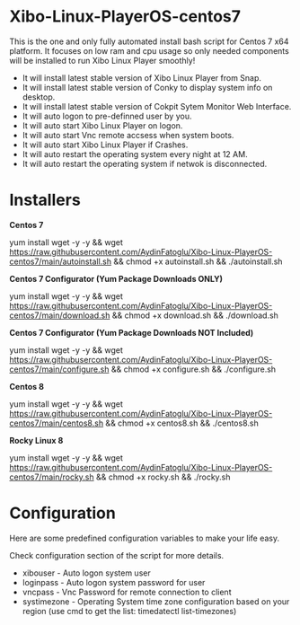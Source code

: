 # Xibo-Linux-PlayerOS-centos7

This is the one and only fully automated install bash script for Centos 7 x64 platform.
It focuses on low ram and cpu usage so only needed components will be installed to run Xibo Linux Player smoothly!

- It will install latest stable version of Xibo Linux Player from Snap.
- It will install latest stable version of Conky to display system info on desktop.
- It will install latest stable version of Cokpit Sytem Monitor Web Interface.
- It will auto logon to pre-definned user by you.
- It will auto start Xibo Linux Player on logon.
- It will auto start Vnc remote accsess when system boots.
- It will auto start Xibo Linux Player if Crashes.
- It will auto restart the operating system every night at 12 AM.
- It will auto restart the operating system if netwok is disconnected.

# Installers

**Centos 7**

yum install wget -y -y && wget https://raw.githubusercontent.com/AydinFatoglu/Xibo-Linux-PlayerOS-centos7/main/autoinstall.sh && chmod +x autoinstall.sh && ./autoinstall.sh

**Centos 7 Configurator (Yum Package Downloads ONLY)**

yum install wget -y -y && wget https://raw.githubusercontent.com/AydinFatoglu/Xibo-Linux-PlayerOS-centos7/main/download.sh && chmod +x download.sh && ./download.sh

**Centos 7 Configurator (Yum Package Downloads NOT Included)**

yum install wget -y -y && wget https://raw.githubusercontent.com/AydinFatoglu/Xibo-Linux-PlayerOS-centos7/main/configure.sh && chmod +x configure.sh && ./configure.sh

**Centos 8**

yum install wget -y -y && wget https://raw.githubusercontent.com/AydinFatoglu/Xibo-Linux-PlayerOS-centos7/main/centos8.sh && chmod +x centos8.sh && ./centos8.sh

**Rocky Linux 8**

yum install wget -y -y && wget https://raw.githubusercontent.com/AydinFatoglu/Xibo-Linux-PlayerOS-centos7/main/rocky.sh && chmod +x rocky.sh && ./rocky.sh


# Configuration

Here are some predefined configuration variables to make your life easy.

Check configuration section of the script for more details.

- xibouser - Auto logon system user
- loginpass - Auto logon system password for user
- vncpass - Vnc Password for remote connection to client
- systimezone - Operating System time zone configuration based on your region (use cmd to get the list: timedatectl list-timezones)


